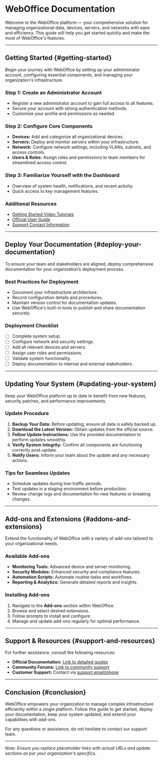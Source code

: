 # WebOffice Documentation

Welcome to the WebOffice platform — your comprehensive solution for managing organizational data, devices, servers, and networks with ease and efficiency. This guide will help you get started quickly and make the most of WebOffice's features.

---

## Getting Started {#getting-started}

Begin your journey with WebOffice by setting up your administrator account, configuring essential components, and managing your organization's infrastructure.

### Step 1: Create an Administrator Account

- Register a new administrator account to gain full access to all features.
- Secure your account with strong authentication methods.
- Customize your profile and permissions as needed.

### Step 2: Configure Core Components

- **Devices:** Add and categorize all organizational devices.
- **Servers:** Deploy and monitor servers within your infrastructure.
- **Network:** Configure network settings, including VLANs, subnets, and access controls.
- **Users & Roles:** Assign roles and permissions to team members for streamlined access control.

### Step 3: Familiarize Yourself with the Dashboard

- Overview of system health, notifications, and recent activity.
- Quick access to key management features.

### Additional Resources

- [Getting Started Video Tutorials](#)
- [Official User Guide](#)
- [Support Contact Information](#)

---

## Deploy Your Documentation {#deploy-your-documentation}

To ensure your team and stakeholders are aligned, deploy comprehensive documentation for your organization’s deployment process.

### Best Practices for Deployment

- Document your infrastructure architecture.
- Record configuration details and procedures.
- Maintain version control for documentation updates.
- Use WebOffice's built-in tools to publish and share documentation securely.

### Deployment Checklist

- [ ] Complete system setup.
- [ ] Configure network and security settings.
- [ ] Add all relevant devices and servers.
- [ ] Assign user roles and permissions.
- [ ] Validate system functionality.
- [ ] Deploy documentation to internal and external stakeholders.

---

## Updating Your System {#updating-your-system}

Keep your WebOffice platform up to date to benefit from new features, security patches, and performance improvements.

### Update Procedure

1. **Backup Your Data:** Before updating, ensure all data is safely backed up.
2. **Download the Latest Version:** Obtain updates from the official source.
3. **Follow Update Instructions:** Use the provided documentation to perform updates smoothly.
4. **Verify System Integrity:** Confirm all components are functioning correctly post-update.
5. **Notify Users:** Inform your team about the update and any necessary actions.

### Tips for Seamless Updates

- Schedule updates during low-traffic periods.
- Test updates in a staging environment before production.
- Review change logs and documentation for new features or breaking changes.

---

## Add-ons and Extensions {#addons-and-extensions}

Extend the functionality of WebOffice with a variety of add-ons tailored to your organizational needs.

### Available Add-ons

- **Monitoring Tools:** Advanced device and server monitoring.
- **Security Modules:** Enhanced security and compliance features.
- **Automation Scripts:** Automate routine tasks and workflows.
- **Reporting & Analytics:** Generate detailed reports and insights.

### Installing Add-ons

1. Navigate to the **Add-ons** section within WebOffice.
2. Browse and select desired extensions.
3. Follow prompts to install and configure.
4. Manage and update add-ons regularly for optimal performance.

---

## Support & Resources {#support-and-resources}

For further assistance, consult the following resources:

- **Official Documentation:** [Link to detailed guides](#)
- **Community Forums:** [Link to community support](#)
- **Customer Support:** Contact via [support email/phone](#)

---

## Conclusion {#conclusion}

WebOffice empowers your organization to manage complex infrastructure efficiently within a single platform. Follow this guide to get started, deploy your documentation, keep your system updated, and extend your capabilities with add-ons.

For any questions or assistance, do not hesitate to contact our support team.

---

*Note: Ensure you replace placeholder links with actual URLs and update sections as per your organization's specifics.*